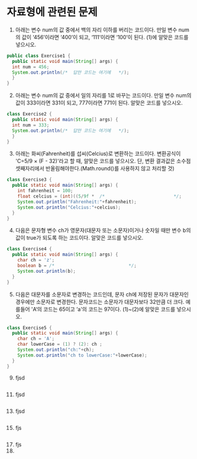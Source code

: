 # 자료형에 관련된 문제

1. 아래는 변수 num의 값 중에서 백의 자리 이하를 버리는 코드이다. 만일 변수 num의 값이 ‘456’이라면 ‘400’이 되고, ‘111’이라면 ‘100’이 된다. (1)에 알맞은 코드를 넣으시오.

```java
public class Exercise1 {
  public static void main(String[] args) {
  int num = 456;
  System.out.println(/*  답안 코드는 여기에   */);
  }
}
```

2. 아래는 변수 num의 값 중에서 일의 자리를 1로 바꾸는 코드이다. 만일 변수 num의 값이 333이라면 331이 되고, 777이라면 771이 된다. 알맞은 코드를 넣으시오.
```java
class Exercise2 {
  public static void main(String[] args) {
  int num = 333;
  System.out.println(/*  답안 코드는 여기에   */);
  }
}
```
3.  아래는 화씨(Fahrenheit)를 섭씨(Celcius)로 변환하는 코드이다. 변환공식이 'C=5/9 × (F - 32)'라고 할 때, 알맞은 코드를 넣으시오.
단, 변환 결과값은 소수점 셋째자리에서 반올림해야한다.(Math.round()를 사용하지 않고 처리할 것)
```java
class Exercise3 {
  public static void main(String[] args) {
    int fahrenheit = 100;
    float celcius = (int)((5/9f *  /*                          */;
    System.out.println("Fahrenheit:"+fahrenheit);
    System.out.println("Celcius:"+celcius);
  }
}
```
4. 다음은 문자형 변수 ch가 영문자(대문자 또는 소문자)이거나 숫자일 때만 변수 b의 값이 true가 되도록 하는 코드이다. 알맞은 코드를 넣으시오.
```java
class Exercise4 {
  public static void main(String[] args) {
    char ch = 'z';
    boolean b = /*                            */;
    System.out.println(b);
  }
}
```

5. 다음은 대문자를 소문자로 변경하는 코드인데, 문자 ch에 저장된 문자가 대문자인 경우에만 소문자로 변경한다. 문자코드는 소문자가 대문자보다 32만큼 더 크다.
예를들어 'A‘의 코드는 65이고 ’a'의 코드는 97이다. (1)~(2)에 알맞은 코드를 넣으시오.
```java
class Exercise5 {
  public static void main(String[] args) {
    char ch = 'A';
    char lowerCase = (1) ? (2): ch ;
    System.out.println("ch:"+ch);
    System.out.println("ch to lowerCase:"+lowerCase);
  }
}
```   
9.  fjsd
```java
```    
11.  fjsd
```java
```    
13.  fjsd
```java
```    
15.  fjs
```java
```    
17.  fjs
18.  
